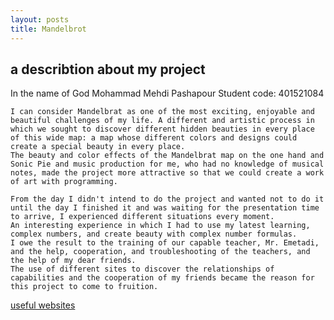 ```yaml
---
layout: posts
title: Mandelbrot
---
```


## a describtion about my project

In the name of God
Mohammad Mehdi Pashapour
Student code: 401521084

    I can consider Mandelbrat as one of the most exciting, enjoyable and beautiful challenges of my life. A different and artistic process in which we sought to discover different hidden beauties in every place of this wide map: a map whose different colors and designs could create a special beauty in every place.
    The beauty and color effects of the Mandelbrat map on the one hand and Sonic Pie and music production for me, who had no knowledge of musical notes, made the project more attractive so that we could create a work of art with programming.

    From the day I didn't intend to do the project and wanted not to do it until the day I finished it and was waiting for the presentation time to arrive, I experienced different situations every moment.
    An interesting experience in which I had to use my latest learning, complex numbers, and create beauty with complex number formulas.
    I owe the result to the training of our capable teacher, Mr. Emetadi, and the help, cooperation, and troubleshooting of the teachers, and the help of my dear friends.
    The use of different sites to discover the relationships of capabilities and the cooperation of my friends became the reason for this project to come to fruition.

[useful websites](https://en.wikipedia.org/wiki/Mandelbrot_set)